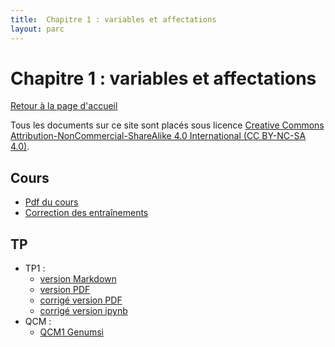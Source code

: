 ```yaml
---
title:  Chapitre 1 : variables et affectations
layout: parc
---
```


# Chapitre 1 : variables et affectations

[Retour à la page d'accueil](https://parc-nsi.github.io/premiere-nsi/index.html)

Tous les documents sur ce site sont   placés sous licence [Creative Commons Attribution-NonCommercial-ShareAlike 4.0 International (CC BY-NC-SA 4.0)](https://creativecommons.org/licenses/by-nc-sa/4.0/).



## Cours

* [Pdf du cours](chapitre1/cours/Intro_var.pdf)
* [Correction des entraînements](chapitre1/cours/Corrigé_Ent_C1.pdf)

## TP 

* TP1 :
  * [version Markdown](chapitre1/TP1/1NSI-Chap1-Variables-TP1-git.md)
  * [version PDF](chapitre1/TP1/1NSI-Chap1-Variables-TP1-.pdf)
  * [corrigé version PDF](chapitre1/TP1/corrigé-TP1.pdf)
  * [corrigé version ipynb](https://mybinder.org/v2/gh/parc-nsi/premiere-nsi/master?filepath=chapitre1/TP1/corrigé-TP1.ipynb)
* QCM :
  * [QCM1 Genumsi](https://genumsi.inria.fr/qcm.php?h=e74b6446b2fb9380f06fe87ff3289bf4)




